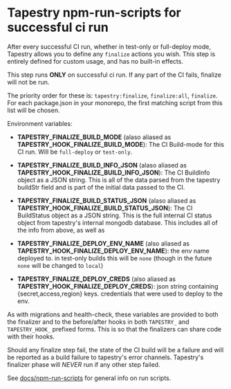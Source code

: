 # Tapestry npm-run-scripts for successful ci run

After every successful CI run, whether in test-only or full-deploy mode, Tapestry allows you to define any `finalize` actions you wish. This step is entirely defined for custom usage, and has no built-in effects.

This step runs **ONLY** on successful ci run. If any part of the CI fails, finalize will not be run.

The priority order for these is:  `tapestry:finalize`, `finalize:all`, `finalize`. For each package.json in your monorepo, the first matching script from this list will be chosen.

Environment variables:

* **TAPESTRY_FINALIZE_BUILD_MODE** (alaso aliased as **TAPESTRY_HOOK_FINALIZE_BUILD_MODE**): The CI Build-mode for this CI run. Will be `full-deploy` or `test-only`.
* **TAPESTRY_FINALIZE_BUILD_INFO_JSON** (alaso aliased as **TAPESTRY_HOOK_FINALIZE_BUILD_INFO_JSON**): The CI BuildInfo object as a JSON string. This is all of the data parsed from the tapestry buildStr field and is part of the initial data passed to the CI.
* **TAPESTRY_FINALIZE_BUILD_STATUS_JSON** (alaso aliased as **TAPESTRY_HOOK_FINALIZE_BUILD_STATUS_JSON**): The CI BuildStatus object as a JSON string. This is the full internal CI status object from tapestry's internal mongodb database. This includes all of the info from above, as well as

* **TAPESTRY_FINALIZE_DEPLOY_ENV_NAME** (also aliased as **TAPESTRY_HOOK_FINALIZE_DEPLOY_ENV_NAME**): the env name deployed to. in test-only builds this will be `none` (though in the future `none` will be changed to `local`)
* **TAPESTRY_FINALIZE_DEPLOY_CREDS** (also aliased as **TAPESTRY_HOOK_FINALIZE_DEPLOY_CREDS**): json string containing {secret,access,region} keys. credentials that were used to deploy to the env.

As with migrations and health-check, these variables are provided to both the finalizer and to the before/after hooks in both `TAPESTRY_` and `TAPESTRY_HOOK_` prefixed forms. This is so that the finalizers can share code with their hooks.

Should any finalize step fail, the state of the CI build will be a failure and will be reported as a build failure to tapestry's error channels. Tapestry's finalizer phase will *NEVER* run if any other step failed.

See [docs/npm-run-scripts](../npm-run-scripts.md) for general info on run scripts.
